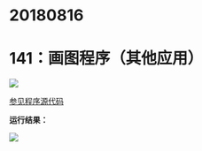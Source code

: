 # 20180816

# 141：画图程序（其他应用）

<img src="http://image.renkaigis.com/keepcoding/2018081601.png">

<a href="https://github.com/renkaigis/KeepCoding/tree/master/2018/08/16" target="_blank">参见程序源代码</a>

**运行结果：**

<img src="http://image.renkaigis.com/keepcoding/2018081602.png">